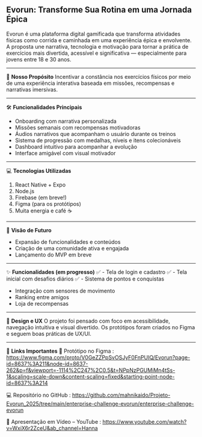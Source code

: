 **Evorun: Transforme Sua Rotina em uma Jornada Épica**
---------------------------------------------------------------------------------------------------------------------------------------------------------------------------------------------
Evorun é uma plataforma digital gamificada que transforma atividades físicas como corrida e caminhada em uma experiência épica e envolvente. A proposta une narrativa, tecnologia e motivação para tornar a prática de exercícios mais divertida, acessível e significativa — especialmente para jovens entre 18 e 30 anos.

---------------------------------------------------------------------------------------------------------------------------------------------------------------------------------------------
🎯 **Nosso Propósito**
Incentivar a constância nos exercícios físicos por meio de uma experiência interativa baseada em missões, recompensas e narrativas imersivas.

---------------------------------------------------------------------------------------------------------------------------------------------------------------------------------------------
🛠️ **Funcionalidades Principais**
- Onboarding com narrativa personalizada
- Missões semanais com recompensas motivadoras
- Áudios narrativos que acompanham o usuário durante os treinos
- Sistema de progressão com medalhas, níveis e itens colecionáveis
- Dashboard intuitivo para acompanhar a evolução
- Interface amigável com visual motivador

---------------------------------------------------------------------------------------------------------------------------------------------------------------------------------------------
💻 **Tecnologias Utilizadas**
1. React Native + Expo
2. Node.js
3. Firebase (em breve!)
4. Figma (para os protótipos)
5. Muita energia e café ☕
---------------------------------------------------------------------------------------------------------------------------------------------------------------------------------------------

🔮 **Visão de Futuro**
- Expansão de funcionalidades e conteúdos
- Criação de uma comunidade ativa e engajada
- Lançamento do MVP em breve

---------------------------------------------------------------------------------------------------------------------------------------------------------------------------------------------
✨ **Funcionalidades (em progresso)**
 ✅ - Tela de login e cadastro
 ✅ - Tela inicial com desafios diários
 ✅ - Sistema de pontos e conquistas
 - Integração com sensores de movimento
 - Ranking entre amigos
 - Loja de recompensas

---------------------------------------------------------------------------------------------------------------------------------------------------------------------------------------------
🎨 **Design e UX**
O projeto foi pensado com foco em acessibilidade, navegação intuitiva e visual divertido. Os protótipos foram criados no Figma e seguem boas práticas de UX/UI.

---------------------------------------------------------------------------------------------------------------------------------------------------------------------------------------------
🔗 **Links Importantes**
🎨 Protótipo no Figma : https://www.figma.com/proto/V0GeZZPpSvOSJyF0FnPUIQ/Evorun?page-id=8637%3A211&node-id=8637-262&p=f&viewport=-1114%2C247%2C0.5&t=NPpNzPGUMiMn4tSs-1&scaling=scale-down&content-scaling=fixed&starting-point-node-id=8637%3A214

💻 Repositório no GitHub : https://github.com/mahnikaido/Projeto-Evorun_2025/tree/main/enterprise-challenge-evorun/enterprise-challenge-evorun

🎥 Apresentação em Vídeo – YouTube : https://www.youtube.com/watch?v=WxiX6r2ZceU&ab_channel=Hanna
